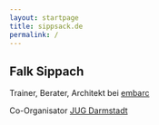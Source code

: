 ```yaml
---
layout: startpage
title: sippsack.de
permalink: /
---
```


## Falk Sippach

Trainer, Berater, Architekt bei [embarc](http://www.embarc.de)

Co-Organisator [JUG Darmstadt](http://www.jug-da.de) 
